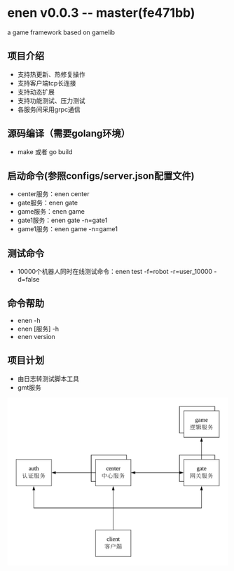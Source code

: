 # enen v0.0.3 -- master(fe471bb)
a game framework based on gamelib

## 项目介绍

- 支持热更新、热修复操作
- 支持客户端tcp长连接
- 支持动态扩展
- 支持功能测试、压力测试
- 各服务间采用grpc通信

## 源码编译（需要golang环境）

- make 或者 go build

## 启动命令(参照configs/server.json配置文件)

- center服务：enen center
- gate服务：enen gate
- game服务：enen game
- gate1服务：enen gate -n=gate1
- game1服务：enen game -n=game1

## 测试命令

- 10000个机器人同时在线测试命令：enen test -f=robot -r=user_10000 -d=false

## 命令帮助

- enen -h
- enen [服务] -h
- enen version

## 项目计划

- 由日志转测试脚本工具
- gmt服务

![Image text](https://github.com/laonsx/pngs/blob/master/enen_server_1.png)
